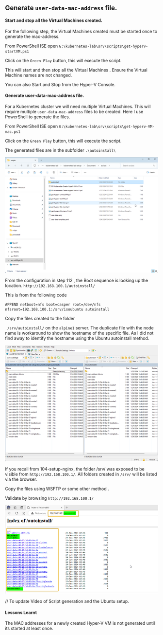 

## Generate `user-data-mac-address` file.

#### Start and stop all the Virtual Machines created.

For the following step, the Virtual Machines created must be started once to generate the mac-address.

From PowerShell ISE  open `G:\kubernetes-lab\srv\scripts\get-hyperv-startVM.ps1`

Click on the `Green Play` button, this will execute the script.

This will start and then stop all the Virtual Machines . Ensure the Virtual Machine names are not changed. 

You can also Start and Stop from the Hyper-V Console. 



#### Generate user-data-mac-address file.



For a Kubernetes cluster we will need multiple Virtual Machines. This will require multiple `user-data-mac-address` files to be created. Here I use PowerShell to generate the files.

From PowerShell ISE  open `G:\kubernetes-lab\srv\scripts\get-hyperv-VM-mac.ps1`

Click on the `Green Play` button, this will execute the script.

The generated files are in the subfolder  `.\autoinstall\`

![114-01-location-of-script](./../../screenshots\114-01-location-of-script.png)



From the configuration in step 112 , the Boot sequence is looking up the location. `http://192.168.100.1/autoinstall/`

This is from the following code

```
APPEND netboot=nfs boot=casper root=/dev/nfs nfsroot=192.168.100.1:/srv/isoubuntu autoinstall 
```

Copy the files created to the folder 

` /srv/autoinstall/` on the `alpine1` server. The duplicate file with the node name is workaround to show the hostname of the specific file. As I did not find away to identify the hostname using the Ubuntu autoinstall method.



![114-02-wsftp-cp-autoinstall](./../..\screenshots\114-02-wsftp-cp-autoinstall.png)



If you recall from 104-setup-nginx, the folder /srv/ was exposed to be visible from `http://192.168.100.1/`. All folders created in `/srv/` will be listed via the browser.

Copy the files using WSFTP or some other method . 

Validate by browsing `http://192.168.100.1/`



![114-03-list-autoinstall-in-browser](./../../screenshots\114-03-list-autoinstall-in-browser.png)

// To update Video of Script generation and the Ubuntu setup.



#### Lessons Learnt

The MAC addresses for a newly created Hyper-V VM is not generated until its started at least once. 

